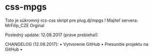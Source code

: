 # css-mpgs

Toto je súkromný rcs-css skript pre plug.dj/mpgs !
Majiteľ servera: MrFilip_CZE Orginal

Posledný update: 12.08.2017 (prave prebieha!)

CHANGELOG (12.08.2017):
 • Vytvorenie GitHub
 • Presunitie projektu na GitHub
 • <WIP>
